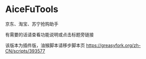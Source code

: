 # AiceFuTools
京东、淘宝、苏宁抢购助手

有需要的话请查看功能说明或点击标题旁链接


该版本为插件版，油猴脚本请移步脚本页 https://greasyfork.org/zh-CN/scripts/393577
